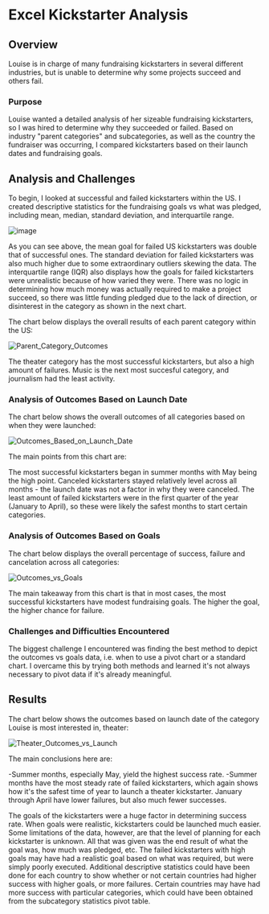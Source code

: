 # Excel Kickstarter Analysis

## Overview
Louise is in charge of many fundraising kickstarters in several different industries, but is unable to determine why some projects succeed and others fail.  

### Purpose
Louise wanted a detailed analysis of her sizeable fundraising kickstarters, so I was hired to determine why they succeeded or failed. Based on industry "parent categories" and subcategories, as well as the country the fundraiser was occurring, I compared kickstarters based on their launch dates and fundraising goals.

## Analysis and Challenges
To begin, I looked at successful and failed kickstarters within the US. I created descriptive statistics for the fundraising goals vs what was pledged, including mean, median, standard deviation, and interquartile range.  

![image](https://user-images.githubusercontent.com/92554586/140435177-ddc161c6-d9bd-40cb-abf0-15603eae3b1a.png)

As you can see above, the mean goal for failed US kickstarters was double that of successful ones. The standard deviation for failed kickstarters was also much higher due to some extraordinary outliers skewing the data. The interquartile range (IQR) also displays how the goals for failed kickstarters were unrealistic because of how varied they were. There was no logic in determining how much money was actually required to make a project succeed, so there was little funding pledged due to the lack of direction, or disinterest in the category as shown in the next chart.

The chart below displays the overall results of each parent category within the US:

![Parent_Category_Outcomes](https://user-images.githubusercontent.com/92554586/140440811-3d2aa32e-3a3f-4d8f-ab8c-9044d30d51bc.png)

The theater category has the most successful kickstarters, but also a high amount of failures. Music is the next most succesful category, and journalism had the least activity.

### Analysis of Outcomes Based on Launch Date

The chart below shows the overall outcomes of all categories based on when they were launched:

![Outcomes_Based_on_Launch_Date](https://user-images.githubusercontent.com/92554586/140441839-4af0936d-a2d0-4e98-a716-9683e959b226.png)

The main points from this chart are:

The most successful kickstarters began in summer months with May being the high point. Canceled kickstarters stayed relatively level across all months - the launch date was not a factor in why they were canceled. The least amount of failed kickstarters were in the first quarter of the year (January to April), so these were likely the safest months to start certain categories.

### Analysis of Outcomes Based on Goals

The chart below displays the overall percentage of success, failure and cancelation across all categories:

![Outcomes_vs_Goals](https://user-images.githubusercontent.com/92554586/140442686-07a0913d-53c5-434e-ac63-82e2711779fc.png)

The main takeaway from this chart is that in most cases, the most successful kickstarters have modest fundraising goals. The higher the goal, the higher chance for failure. 

### Challenges and Difficulties Encountered

The biggest challenge I encountered was finding the best method to depict the outcomes vs goals data, i.e. when to use a pivot chart or a standard chart. I overcame this by trying both methods and learned it's not always necessary to pivot data if it's already meaningful. 

## Results

The chart below shows the outcomes based on launch date of the category Louise is most interested in, theater:

![Theater_Outcomes_vs_Launch](https://user-images.githubusercontent.com/92554586/140443256-e367e0e8-24e6-4fa5-9dce-44b8df39fd27.png)

The main conclusions here are:

-Summer months, especially May, yield the highest success rate.
-Summer months have the most steady rate of failed kickstarters, which again shows how it's the safest time of year to launch a theater kickstarter. January through April have lower failures, but also much fewer successes.

The goals of the kickstarters were a huge factor in determining success rate. When goals were realistic, kickstarters could be launched much easier. Some limitations of the data, however, are that the level of planning for each kickstarter is unknown. All that was given was the end result of what the goal was, how much was pledged, etc. The failed kickstarters with high goals may have had a realistic goal based on what was required, but were simply poorly executed. Additional descriptive statistics could have been done for each country to show whether or not certain countries had higher success with higher goals, or more failures. Certain countries may have had more success with particular categories, which could have been obtained from the subcategory statistics pivot table. 
